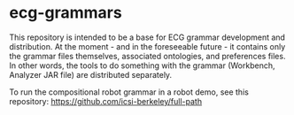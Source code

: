 # ecg-grammars

This repository is intended to be a base for ECG grammar development and distribution. At the moment - and in the foreseeable future - it contains only the grammar files themselves, associated ontologies, and preferences files. In other words, the tools to do something with the grammar (Workbench, Analyzer JAR file) are distributed separately.

To run the compositional robot grammar in a robot demo, see this repository: https://github.com/icsi-berkeley/full-path
